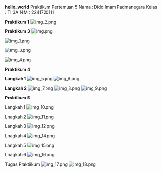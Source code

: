 **hello_world**
Praktikum Pertemuan 5
Nama : Dido Imam Padmanegara
Kelas : TI 3A
NIM : 2241720111

**Praktikum 1**
![img_2.png](img_2.png)

**Praktikum 3**
![img.png](img.png)

![img_1.png](img_1.png)

![img_3.png](img_3.png)

![img_4.png](img_4.png)

**Praktikum 4** 

**Langkah 1**
![img_5.png](img_5.png)
![img_6.png](img_6.png)

**Langkah 2**
![img_7.png](img_7.png)
![img_8.png](img_8.png)
![img_9.png](img_9.png)

**Praktikum 5**

Langkah 1
![img_10.png](img_10.png)

Lnagkah 2
![img_11.png](img_11.png)

Langkah 3
![img_12.png](img_12.png)

Lnagkah 4
![img_14.png](img_14.png)

Langkah 5
![img_15.png](img_15.png)

Lnagkah 6
![img_16.png](img_16.png)

Tugas Praktiikum
![img_17.png](img_17.png)
![img_18.png](img_18.png)